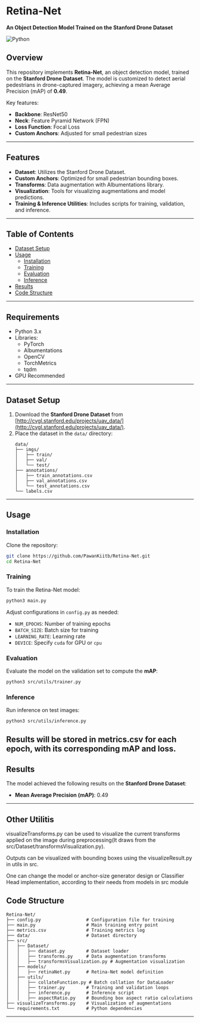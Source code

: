 # Retina-Net

**An Object Detection Model Trained on the Stanford Drone Dataset**

![Python](https://img.shields.io/badge/Made%20with-Python-blue)

## Overview

This repository implements **Retina-Net**, an object detection model, trained on the **Stanford Drone Dataset**. The model is customized to detect aerial pedestrians in drone-captured imagery, achieving a mean Average Precision (mAP) of **0.49**.

Key features:
- **Backbone**: ResNet50
- **Neck**: Feature Pyramid Network (FPN)
- **Loss Function**: Focal Loss
- **Custom Anchors**: Adjusted for small pedestrian sizes

---

## Features

- **Dataset**: Utilizes the Stanford Drone Dataset.
- **Custom Anchors**: Optimized for small pedestrian bounding boxes.
- **Transforms**: Data augmentation with Albumentations library.
- **Visualization**: Tools for visualizing augmentations and model predictions.
- **Training & Inference Utilities**: Includes scripts for training, validation, and inference.

---

## Table of Contents

- [Dataset Setup](#dataset-setup)
- [Usage](#usage)
  - [Installation](#installation)
  - [Training](#training)
  - [Evaluation](#evaluation)
  - [Inference](#inference)
- [Results](#results)
- [Code Structure](#code-structure)

---

## Requirements

- Python 3.x
- Libraries:
  - PyTorch
  - Albumentations
  - OpenCV
  - TorchMetrics
  - tqdm
- GPU Recommended

---

## Dataset Setup

1. Download the **Stanford Drone Dataset** from [http://cvgl.stanford.edu/projects/uav_data/](http://cvgl.stanford.edu/projects/uav_data/).
2. Place the dataset in the `data/` directory:
   ```
   data/
   ├── imgs/
   │   ├── train/
   │   ├── val/
   │   └── test/
   ├── annotations/
   │   ├── train_annotations.csv
   │   ├── val_annotations.csv
   │   └── test_annotations.csv
   └── labels.csv
   ```

---

## Usage

### Installation

Clone the repository:

```bash
git clone https://github.com/PawanKiitb/Retina-Net.git
cd Retina-Net
```

### Training

To train the Retina-Net model:

```bash
python3 main.py
```

Adjust configurations in `config.py` as needed:
- `NUM_EPOCHS`: Number of training epochs
- `BATCH_SIZE`: Batch size for training
- `LEARNING_RATE`: Learning rate
- `DEVICE`: Specify `cuda` for GPU or `cpu`

### Evaluation

Evaluate the model on the validation set to compute the **mAP**:

```bash
python3 src/utils/trainer.py
```

### Inference

Run inference on test images:

```bash
python3 src/utils/inference.py
```
Results will be stored in metrics.csv for each epoch, with its corresponding mAP and loss.
---

## Results

The model achieved the following results on the **Stanford Drone Dataset**:

- **Mean Average Precision (mAP)**: 0.49

---

## Other Utilitis

visualizeTransforms.py can be used to visualize the current transforms applied on the image during preprocessing(It draws from the src/Dataset/transformsVisualization.py).

Outputs can be visualized with bounding boxes using the visualizeResult.py in utils in src.

One can change the model or anchor-size generator design or Classifier Head implementation, according to their needs from models in src module

## Code Structure

```
Retina-Net/
├── config.py                 # Configuration file for training
├── main.py                   # Main training entry point
├── metrics.csv               # Training metrics log
├── data/                     # Dataset directory
├── src/
│   ├── Dataset/
│   │   ├── dataset.py        # Dataset loader
│   │   ├── transforms.py     # Data augmentation transforms
│   │   ├── transformsVisualization.py # Augmentation visualization
│   ├── models/
│   │   ├── retinaNet.py      # Retina-Net model definition
│   ├── utils/
│   │   ├── collateFunction.py # Batch collation for DataLoader
│   │   ├── trainer.py        # Training and validation loops
│   │   ├── inference.py      # Inference script
│   │   ├── aspectRatio.py    # Bounding box aspect ratio calculations
├── visualizeTransforms.py    # Visualization of augmentations
└── requirements.txt          # Python dependencies
```

---
